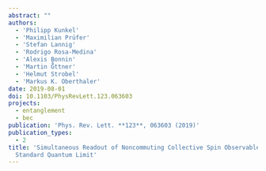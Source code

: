 ```yaml
---
abstract: ""
authors:
  - 'Philipp Kunkel'
  - 'Maximilian Prüfer'
  - 'Stefan Lannig'
  - 'Rodrigo Rosa-Medina'
  - 'Alexis Bonnin'
  - 'Martin G̈̊ttner'
  - 'Helmut Strobel'
  - 'Markus K. Oberthaler'
date: 2019-08-01
doi: 10.1103/PhysRevLett.123.063603
projects:
  - entanglement
  - bec
publication: 'Phys. Rev. Lett. **123**, 063603 (2019)'
publication_types:
  - 2
title: 'Simultaneous Readout of Noncommuting Collective Spin Observables beyond the
  Standard Quantum Limit'
---
```

